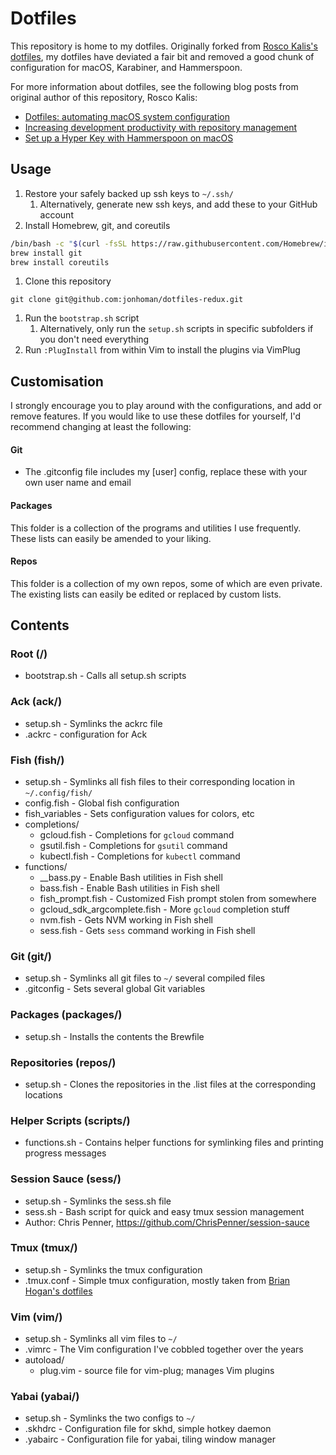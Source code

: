 # Dotfiles

This repository is home to my dotfiles. Originally forked from [Rosco Kalis's dotfiles](https://github.com/rkalis/dotfiles), my dotfiles have deviated a fair bit and removed a good chunk of configuration for macOS, Karabiner, and Hammerspoon.

For more information about dotfiles, see the following blog posts from original author of this repository, Rosco Kalis:
* [Dotfiles: automating macOS system configuration](https://kalis.me/dotfiles-automating-macos-system-configuration/)
* [Increasing development productivity with repository management](https://kalis.me/increasing-development-productivity-repository-management/)
* [Set up a Hyper Key with Hammerspoon on macOS](https://kalis.me/setup-hyper-key-hammerspoon-macos/)

## Usage
1. Restore your safely backed up ssh keys to `~/.ssh/`
    1. Alternatively, generate new ssh keys, and add these to your GitHub account
1. Install Homebrew, git, and coreutils

  ```bash
  /bin/bash -c "$(curl -fsSL https://raw.githubusercontent.com/Homebrew/install/master/install.sh)"
  brew install git
  brew install coreutils
  ```
1. Clone this repository

  ```
  git clone git@github.com:jonhoman/dotfiles-redux.git
  ```
1. Run the `bootstrap.sh` script
    1. Alternatively, only run the `setup.sh` scripts in specific subfolders if you don't need everything
1. Run `:PlugInstall` from within Vim to install the plugins via VimPlug

## Customisation
I strongly encourage you to play around with the configurations, and add or remove features.
If you would like to use these dotfiles for yourself, I'd recommend changing at least the following:

#### Git
* The .gitconfig file includes my [user] config, replace these with your own user name and email

####  Packages
This folder is a collection of the programs and utilities I use frequently. These lists can easily be amended to your liking.

#### Repos
This folder is a collection of my own repos, some of which are even private. The existing lists can easily be edited or replaced by custom lists.

## Contents

### Root (/)
* bootstrap.sh - Calls all setup.sh scripts

### Ack (ack/)
* setup.sh - Symlinks the ackrc file
* .ackrc - configuration for Ack

### Fish (fish/)
* setup.sh - Symlinks all fish files to their corresponding location in `~/.config/fish/`
* config.fish - Global fish configuration
* fish_variables - Sets configuration values for colors, etc
* completions/
  * gcloud.fish - Completions for `gcloud` command
  * gsutil.fish - Completions for `gsutil` command
  * kubectl.fish - Completions for `kubectl` command
* functions/
  * \__bass.py - Enable Bash utilities in Fish shell
  * bass.fish - Enable Bash utilities in Fish shell
  * fish_prompt.fish - Customized Fish prompt stolen from somewhere
  * gcloud_sdk_argcomplete.fish - More `gcloud` completion stuff
  * nvm.fish - Gets NVM working in Fish shell
  * sess.fish - Gets `sess` command working in Fish shell

### Git (git/)
* setup.sh - Symlinks all git files to `~/`
several compiled files
* .gitconfig - Sets several global Git variables

### Packages (packages/)
* setup.sh - Installs the contents the Brewfile

### Repositories (repos/)
* setup.sh - Clones the repositories in the .list files at the corresponding
locations

### Helper Scripts (scripts/)
* functions.sh - Contains helper functions for symlinking files and printing
  progress messages

### Session Sauce (sess/)
* setup.sh - Symlinks the sess.sh file
* sess.sh - Bash script for quick and easy tmux session management
* Author: Chris Penner, https://github.com/ChrisPenner/session-sauce

### Tmux (tmux/)
* setup.sh - Symlinks the tmux configuration
* .tmux.conf - Simple tmux configuration, mostly taken from [Brian Hogan's dotfiles](https://github.com/napcs/dotfiles)

### Vim (vim/)
* setup.sh - Symlinks all vim files to `~/`
* .vimrc - The Vim configuration I've cobbled together over the years
* autoload/
  * plug.vim - source file for vim-plug; manages Vim plugins

### Yabai (yabai/)
* setup.sh - Symlinks the two configs to `~/`
* .skhdrc - Configuration file for skhd, simple hotkey daemon
* .yabairc - Configuration file for yabai, tiling window manager
